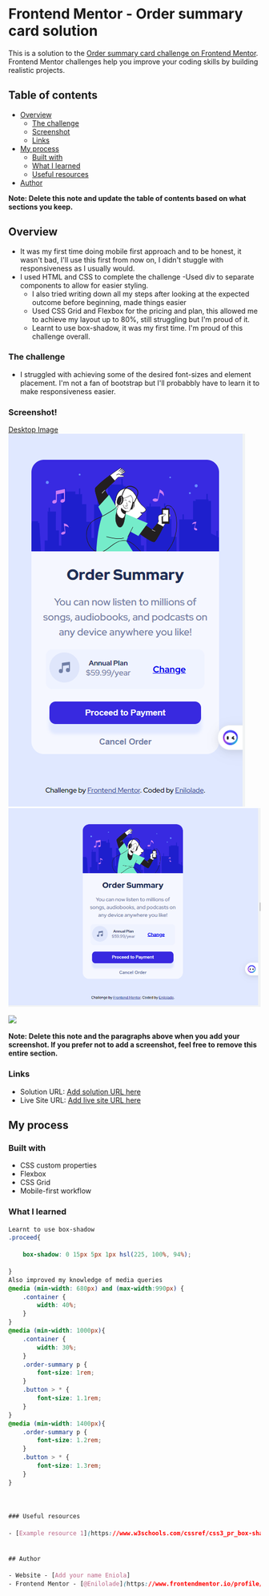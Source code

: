 # Frontend Mentor - Order summary card solution

This is a solution to the [Order summary card challenge on Frontend Mentor](https://www.frontendmentor.io/challenges/order-summary-component-QlPmajDUj). Frontend Mentor challenges help you improve your coding skills by building realistic projects. 

## Table of contents

- [Overview](#overview)
  - [The challenge](#the-challenge)
  - [Screenshot](#screenshot)
  - [Links](#links)
- [My process](#my-process)
  - [Built with](#built-with)
  - [What I learned](#what-i-learned)
  - [Useful resources](#useful-resources)
- [Author](#author)

**Note: Delete this note and update the table of contents based on what sections you keep.**

## Overview

- It was my first time doing mobile first approach and to be honest, it wasn't bad, I'll use this first from now on, I didn't stuggle with responsiveness as I usually would.
- I used HTML and CSS to complete the challenge
    -Used div to separate components to allow for easier styling. 
    - I also tried writing down all my steps after looking at the expected outcome before beginning, made things easier
    - Used CSS Grid and Flexbox for the pricing and plan, this allowed me to achieve my layout up to 80%, still struggling but I'm proud of it.
    - Learnt to use box-shadow, it was my first time.
    I'm proud of this challenge overall.


### The challenge

  - I struggled with achieving some of the desired font-sizes and element placement. I'm not a fan of bootstrap but I'll probabbly have to learn it to make responsiveness easier.

### Screenshot!
[Desktop Image](./images/Desktop-design-result.png)
![Mobile](./images/Mobile-design-result.png)
![Tablet Preview](./images/Tablet-design-result.png)

![](./screenshot.jpg)



**Note: Delete this note and the paragraphs above when you add your screenshot. If you prefer not to add a screenshot, feel free to remove this entire section.**

### Links

- Solution URL: [Add solution URL here](https://your-solution-url.com)
- Live Site URL: [Add live site URL here](https://your-live-site-url.com)

## My process

### Built with


- CSS custom properties
- Flexbox
- CSS Grid
- Mobile-first workflow

### What I learned



```css
Learnt to use box-shadow
.proceed{
   
    box-shadow: 0 15px 5px 1px hsl(225, 100%, 94%);
    
}
Also improved my knowledge of media queries
@media (min-width: 680px) and (max-width:990px) {
    .container {
        width: 40%;
    }
}
@media (min-width: 1000px){
    .container {
        width: 30%;
    }
    .order-summary p {
        font-size: 1rem;
    }
    .button > * {
        font-size: 1.1rem;
    }
}
@media (min-width: 1400px){
    .order-summary p {
        font-size: 1.2rem;
    }
    .button > * {
        font-size: 1.3rem;
    }
}



### Useful resources

- [Example resource 1](https://www.w3schools.com/cssref/css3_pr_box-shadow.php) - This helped me with using box-shadow property  reason. 


## Author

- Website - [Add your name Eniola]
- Frontend Mentor - [@Enilolade](https://www.frontendmentor.io/profile/enilolade)



